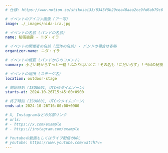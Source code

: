 ```yaml
---
# 仕様: https://www.notion.so/shikosai33/8345f5b29cea40aaa2cc9fd6ab79c6a6?pvs=4#9ae1134163bc41fca64fb5161acf4e19

# イベントのアイコン画像 (アー写)
image: ./_images/nida-ira.jpg

# イベントの名前 (バンドの名前)
name: 秘儀披露 - ニダ・イラ

# イベントの開催者の名前 (団体の名前) - バンドの場合は省略
organizer-name: ニダ・イラ

# イベントの概要 (バンドからのコメント)
summary: 小さい時からずっと一緒！ふたりはいとこ！その名も「にだいらず」！今回の秘技披露では海にまつわるディズニー曲を2曲発表します！どの曲かは発表までのお楽しみ！

# イベントの場所 (ステージ名)
location: outdoor-stage

# 開始時刻 (ISO8601, UTC+9タイムゾーン)
starts-at: 2024-10-26T15:45:00+0900

# 終了時刻 (ISO8601, UTC+9タイムゾーン)
ends-at: 2024-10-26T16:00:00+0900

# X, Instagramなどの外部リンク
# urls:
# - https://x.com/example
# - https://instagram.com/example

# Youtubeの動画もしくはライブ配信のURL
# youtube: https://www.youtube.com/watch?v=
---
```


